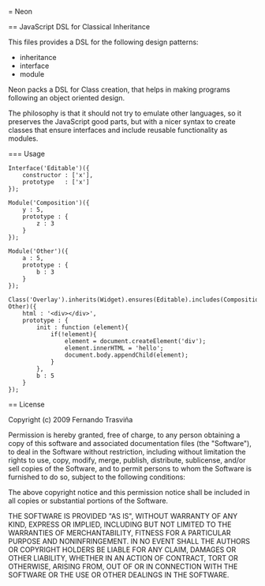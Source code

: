 = Neon

== JavaScript DSL for Classical Inheritance

This files provides a DSL for the following design patterns: 

* inheritance
* interface
* module

Neon packs a DSL for Class creation, that helps in making programs following an object oriented design.

The philosophy is that it should not try to emulate other languages, so it preserves the JavaScript good parts,
but with a nicer syntax to create classes that ensure interfaces and include reusable functionality as modules.

=== Usage

    Interface('Editable')({
        constructor : ['x'],
        prototype   : ['x']
    });

    Module('Composition')({
        y : 5,
        prototype : {
            z : 3
        }
    });

    Module('Other')({
        a : 5,
        prototype : {
            b : 3
        }
    });

    Class('Overlay').inherits(Widget).ensures(Editable).includes(Composition, Other)({
        html : '<div></div>',
        prototype : {
            init : function (element){
                if(!element){
                    element = document.createElement('div');
                    element.innerHTML = 'hello';
                    document.body.appendChild(element);
                }
            },
            b : 5
        }
    });

== License

Copyright (c) 2009 Fernando Trasviña

Permission is hereby granted, free of charge, to any person obtaining
a copy of this software and associated documentation files (the
"Software"), to deal in the Software without restriction, including
without limitation the rights to use, copy, modify, merge, publish,
distribute, sublicense, and/or sell copies of the Software, and to
permit persons to whom the Software is furnished to do so, subject to
the following conditions:

The above copyright notice and this permission notice shall be
included in all copies or substantial portions of the Software.

THE SOFTWARE IS PROVIDED "AS IS", WITHOUT WARRANTY OF ANY KIND,
EXPRESS OR IMPLIED, INCLUDING BUT NOT LIMITED TO THE WARRANTIES OF
MERCHANTABILITY, FITNESS FOR A PARTICULAR PURPOSE AND
NONINFRINGEMENT. IN NO EVENT SHALL THE AUTHORS OR COPYRIGHT HOLDERS BE
LIABLE FOR ANY CLAIM, DAMAGES OR OTHER LIABILITY, WHETHER IN AN ACTION
OF CONTRACT, TORT OR OTHERWISE, ARISING FROM, OUT OF OR IN CONNECTION
WITH THE SOFTWARE OR THE USE OR OTHER DEALINGS IN THE SOFTWARE.
